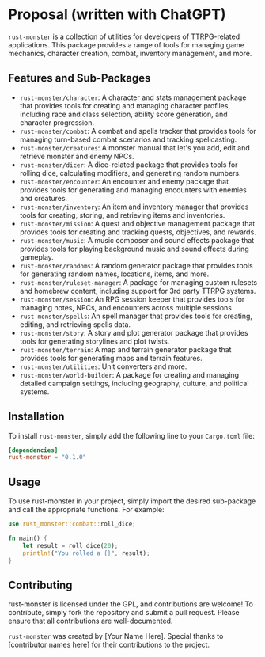 # Proposal (written with ChatGPT)
`rust-monster` is a collection of utilities for developers of TTRPG-related applications. This package provides a range of tools for managing game mechanics, character creation, combat, inventory management, and more. 

## Features and Sub-Packages

- `rust-monster/character`: A character and stats management package that provides tools for creating and managing character profiles, including race and class selection, ability score generation, and character progression.
- `rust-monster/combat`: A combat and spells tracker that provides tools for managing turn-based combat scenarios and tracking spellcasting.
- `rust-monster/creatures`: A monster manual that let's you add, edit and retrieve monster and enemy NPCs.
- `rust-monster/dicer`: A dice-related package that provides tools for rolling dice, calculating modifiers, and generating random numbers.
- `rust-monster/encounter`: An encounter and enemy package that provides tools for generating and managing encounters with enemies and creatures.
- `rust-monster/inventory`: An item and inventory manager that provides tools for creating, storing, and retrieving items and inventories.
- `rust-monster/mission`: A quest and objective management package that provides tools for creating and tracking quests, objectives, and rewards.
- `rust-monster/music`: A music composer and sound effects package that provides tools for playing background music and sound effects during gameplay.
- `rust-monster/randoms`: A random generator package that provides tools for generating random names, locations, items, and more.
- `rust-monster/ruleset-manager`: A package for managing custom rulesets and homebrew content, including support for 3rd party TTRPG systems.
- `rust-monster/session`: An RPG session keeper that provides tools for managing notes, NPCs, and encounters across multiple sessions.
- `rust-monster/spells`: An spell manager that provides tools for creating, editing, and retrieving spells data.
- `rust-monster/story`: A story and plot generator package that provides tools for generating storylines and plot twists.
- `rust-monster/terrain`: A map and terrain generator package that provides tools for generating maps and terrain features.
- `rust-monster/utilities`: Unit converters and more.
- `rust-monster/world-builder`: A package for creating and managing detailed campaign settings, including geography, culture, and political systems.

## Installation

To install `rust-monster`, simply add the following line to your `Cargo.toml` file:

```toml
[dependencies]
rust-monster = "0.1.0"
```

## Usage

To use rust-monster in your project, simply import the desired sub-package and call the appropriate functions. For example:


```rust
use rust_monster::combat::roll_dice;

fn main() {
    let result = roll_dice(20);
    println!("You rolled a {}", result);
}
```

## Contributing

rust-monster is licensed under the GPL, and contributions are welcome! To contribute, simply fork the repository and submit a pull request. Please ensure that all contributions are well-documented.

`rust-monster` was created by [Your Name Here]. Special thanks to [contributor names here] for their contributions to the project.